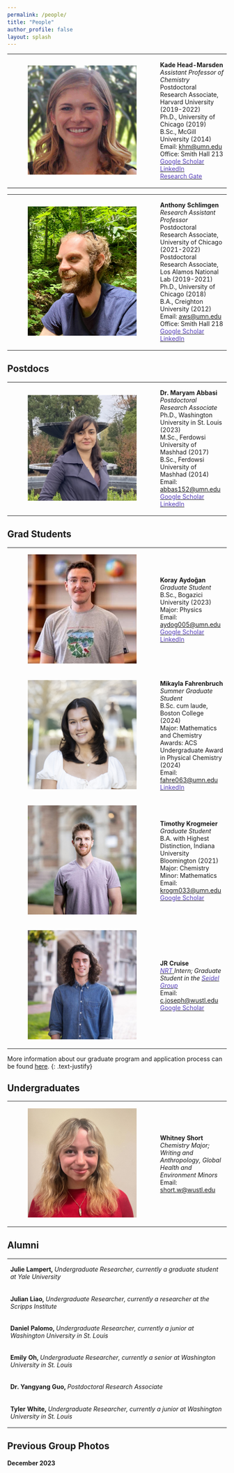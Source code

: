 ```yaml
---
permalink: /people/
title: "People"
author_profile: false
layout: splash
---
```

<table>
    <tr>
        <td>
            <figure style="width: 250px" class="align-left">
                <a href="/assets/images/KHM.jpg">
                <img src="/assets/images/KHM.jpg" alt=""></a>
            </figure>
        </td>
        <td>
            <p>
<b>Kade Head-Marsden </b><br />
<i>Assistant Professor of Chemistry</i><br />
Postdoctoral Research Associate, Harvard University (2019-2022)<br />
Ph.D., University of Chicago (2019)<br />
B.Sc., McGill University (2014)<br />
Email: <a href = "mailto: khm@umn.edu">khm@umn.edu</a><br />
Office: Smith Hall 213 <br />
<a href = "https://scholar.google.com/citations?user=b-ICXpQAAAAJ&hl=en"> <span style="color: #563fbaff;">Google Scholar</span> </a> <br />
<a href = "https://www.linkedin.com/in/kheadmarsden/"> <span style="color: #563fbaff;">LinkedIn</span> </a>  <br />
<a href = "https://www.researchgate.net/profile/Kade-Head-Marsden"> <span style="color: #563fbaff;">Research Gate</span> </a> 
            </p>
        </td>
    </tr>
</table>

<table>
    <tr>
        <td>
            <figure style="width: 250px" class="align-left">
                <a href="/assets/images/AWS.jpeg">
                <img src="/assets/images/AWS.jpeg" alt="" ></a>
            </figure>
        </td>
        <td>
            <p>
<b>Anthony Schlimgen </b><br />
<i>Research Assistant Professor</i><br />
Postdoctoral Research Associate,  University of Chicago (2021-2022)<br />
Postdoctoral Research Associate,  Los Alamos National Lab (2019-2021)<br />
Ph.D., University of Chicago (2018)<br />
B.A., Creighton University (2012)<br />
Email: <a href = "mailto: aws@umn.edu">aws@umn.edu</a> <br />
Office: Smith Hall 218 <br /> 
<a href = "https://scholar.google.com/citations?user=FNTA_00AAAAJ&hl=en&oi=sra"> <span style="color: #563fbaff;">Google Scholar</span> </a> <br />
<a href = "https://www.linkedin.com/in/anthony-schlimgen-477649152/"> <span style="color: #563fbaff;">LinkedIn</span> </a>  
            </p>
        </td>
    </tr>
</table>

## Postdocs

<table>
        <tr>
        <td>
            <figure style="width: 250px" class="align-left">
                <a href="/assets/images/MA.png">
                <img src="/assets/images/MA.png" alt=""></a>
            </figure>
        </td>
        <td>
            <p>
<b> Dr. Maryam Abbasi </b><br />
<i>Postdoctoral Research Associate</i><br />
Ph.D., Washington University in St. Louis (2023)<br />
M.Sc., Ferdowsi University of Mashhad (2017)<br />
B.Sc., Ferdowsi University of Mashhad (2014)<br />
Email: <a href = "mailto: abbas152@umn.edu">abbas152@umn.edu</a><br /> 
<a href = "https://scholar.google.com/citations?user=9_eYHyEAAAAJ&hl=en"> <span style="color: #563fbaff;">Google Scholar</span> </a> <br />
<a href = "https://www.linkedin.com/in/maryam-abbasi-qis/"> <span style="color: #563fbaff;">LinkedIn</span> </a>  <br />
            </p>
        </td>
    </tr>
</table>

## Grad Students

<table>
<tr>
        <td>
            <figure style="width: 250px" class="align-left">
                <a href="/assets/images/KA.jpg">
                <img src="/assets/images/KA.jpg" alt=""></a>
            </figure>
        </td>
        <td>
            <p>
<b>Koray Aydo&gbreve;an </b><br />
<i>Graduate Student</i><br />
B.Sc., Bogazici University (2023) <br />
Major: Physics <br />
Email: <a href = "mailto: aydog005@umn.edu">aydog005@umn.edu</a> <br /> 
<a href = "https://scholar.google.com/citations?user=2DVCq-UAAAAJ&hl=fr"> <span style="color: #563fbaff;">Google Scholar</span> </a> <br />
<a href = "https://www.linkedin.com/in/koray-aydo%C4%9Fan-b23190141/"> <span style="color: #563fbaff;">LinkedIn</span> </a>  <br />
            </p>
        </td>
    </tr>
<tr>
        <td>
            <figure style="width: 250px" class="align-left">
                <a href="/assets/images/MF.jpg">
                <img src="/assets/images/MF.jpg" alt=""></a>
            </figure>
        </td>
        <td>
            <p>
<b>Mikayla Fahrenbruch </b><br />
<i>Summer Graduate Student</i><br />
B.Sc. cum laude, Boston College (2024) <br />
Major: Mathematics and Chemistry <br />
Awards: ACS Undergraduate Award in Physical Chemistry (2024) <br />          
Email: <a href = "mailto: fahre063@umn.edu">fahre063@umn.edu</a> <br /> 
<a href = "https://www.linkedin.com/in/mikayla-fahrenbruch-b79a88183/"> <span style="color: #563fbaff;">LinkedIn</span> </a>  <br />
            </p>
        </td>
    </tr>
    <tr>
        <td>
            <figure style="width: 250px" class="align-left">
                <a href="/assets/images/TK.jpeg">
                <img src="/assets/images/TK.jpeg" alt=""></a>
            </figure>
        </td>
        <td>
            <p>
<b>Timothy Krogmeier </b><br />
<i>Graduate Student</i><br />
B.A. with Highest Distinction, Indiana University Bloomington (2021) <br />
Major: Chemistry <br />
Minor: Mathematics <br />
Email: <a href = "mailto: krogm033@umn.edu">krogm033@umn.edu</a> <br /> 
<a href = "https://scholar.google.com/citations?view_op=list_works&hl=en&hl=en&user=xv-CEXMAAAAJ"> <span style="color: #563fbaff;">Google Scholar</span> </a> <br />
            </p>
        </td>
    </tr>
<tr>
        <td>
            <figure style="width: 250px" class="align-left">
                <a href="/assets/images/JRC.jpg">
                <img src="/assets/images/JRC.jpg" alt=""></a>
            </figure>
        </td>
        <td>
            <p>
<b>JR Cruise </b><br />
<i> <a href = "https://quantumleaps.wustl.edu/NRTlinq"> <span style="color: #563fbaff;">NRT</span> </a> Intern; Graduate Student in the <a href = "https://artsci.wustl.edu/faculty-staff/alexander-seidel"> <span style="color: #563fbaff;">Seidel Group</span> </a></i><br />
Email: <a href = "mailto: c.joseph@wustl.edu">c.joseph@wustl.edu</a> <br /> 
<a href = "https://scholar.google.com/citations?user=qbbHlpkAAAAJ&hl=en"> <span style="color: #563fbaff;">Google Scholar</span> </a> <br />
            </p>
        </td>
    </tr>
</table>

More information about our graduate program and application process can be found <a href="https://cse.umn.edu/chem/application">here</a>. 
{: .text-justify}

## Undergraduates

<table>
    <tr>
        <td>
            <figure style="width: 250px" class="align-left">
                <a href="/assets/images/WS.jpg">
                <img src="/assets/images/WS.jpg" alt=""></a>
            </figure>
        </td>
        <td>
<b>Whitney Short</b><br />
<i>Chemistry Major; Writing and Anthropology, Global Health and Environment Minors</i><br />
Email:  <a href = "mailto: short.w@wustl.edu">short.w@wustl.edu</a> <br /> 
        </td>
    </tr>
</table>

## Alumni


<table>
    <tr>
        <td>
            <p>
<b> Julie Lampert, </b> <i>Undergraduate Researcher, currently a graduate student at Yale University </i><br />
            </p>
        </td>
    </tr>
    <tr>
        <td>
            <p>
<b> Julian Liao, </b> <i>Undergraduate Researcher, currently a researcher at the Scripps Institute </i><br />
            </p>
        </td>
    </tr>
    <tr>
        <td>
            <p>
<b> Daniel Palomo, </b> <i>Undergraduate Researcher, currently a junior at Washington University in St. Louis </i><br />
            </p>
        </td>
    </tr>
    <tr>
        <td>
            <p>
<b> Emily Oh, </b> <i>Undergraduate Researcher, currently a senior at Washington University in St. Louis </i><br />
            </p>
        </td>
    </tr>
    <tr>
        <td>
            <p>
<b> Dr. Yangyang Guo, </b> <i>Postdoctoral Research Associate</i><br />
            </p>
        </td>
    </tr>
<tr>
        <td>
            <p>
<b> Tyler White, </b> <i>Undergraduate Researcher, currently a junior at Washington University in St. Louis</i><br />
            </p>
        </td>
    </tr>
</table>

## Previous Group Photos

<b> December 2023 </b>
<img src="/assets/images/HMG-December-2023.JPG" alt="">




 
